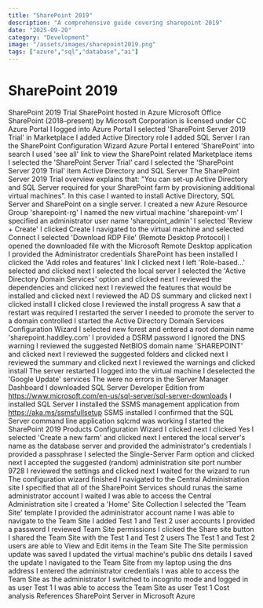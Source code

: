 ```yaml
---
title: "SharePoint 2019"
description: "A comprehensive guide covering sharepoint 2019"
date: "2025-09-20"
category: "Development"
image: "/assets/images/sharepoint2019.png"
tags: ["azure","sql","database","ai"]
---
```


# SharePoint 2019

SharePoint 2019 Trial SharePoint hosted in Azure Microsoft Office SharePoint (2018–present) by Microsoft Corporation is licensed under CC Azure Portal I logged into Azure Portal I selected 'SharePoint Server 2019 Trial' in Marketplace I added Active Directory role I added SQL Server I ran the SharePoint Configuration Wizard Azure Portal I entered 'SharePoint' into search I used 'see all' link to view the SharePoint related Marketplace items I selected the 'SharePoint Server Trial' card I selected the 'SharePoint Server 2019 Trial' item Active Directory and SQL Server The SharePoint Server 2019 Trial overview explains that: "You can set-up Active Directory and SQL Server required for your SharePoint farm by provisioning additional virtual machines". In this case I wanted to install Active Directory, SQL Server and SharePoint on a single server. I created a new Azure Resource Group 'sharepoint-rg' I named the new virtual machine 'sharepoint-vm' I specified an administrator user name 'sharepoint_admin' I selected 'Review + Create' I clicked Create I navigated to the virtual machine and selected Connect I selected 'Download RDP File' (Remote Desktop Protocol) I opened the downloaded file with the Microsoft Remote Desktop application I provided the Administrator credentials SharePoint has been installed I clicked the 'Add roles and features' link I clicked next I left 'Role-based...' selected and clicked next I selected the local server I selected the 'Active Directory Domain Services' option and clicked next I reviewed the dependencies and clicked next I reviewed the features that would be installed and clicked next I reviewed the AD DS summary and clicked next I clicked install I clicked close I reviewed the install progress A saw that a restart was required I restarted the server I needed to promote the server to a domain controlled I started the Active Directory Domain Services Configuration Wizard I selected new forest and entered a root domain name 'sharepoint.haddley.com' I provided a DSRM password I ignored the DNS warning I reviewed the suggested NetBIOS domain name 'SHAREPOINT' and clicked next I reviewed the suggested folders and clicked next I reviewed the summary and clicked next I reviewed the warnings and clicked install The server restarted I logged into the virtual machine I deselected the 'Google Update' services The were no errors in the Server Manager Dashboard I downloaded SQL Server Developer Edition from https://www.microsoft.com/en-us/sql-server/sql-server-downloads I installed SQL Server I installed the SSMS management application from https://aka.ms/ssmsfullsetup SSMS installed I confirmed that the SQL Server command line application sqlcmd was working I started the SharePoint 2019 Products Configuration Wizard I clicked next I clicked Yes I selected 'Create a new farm' and clicked next I entered the local server's name as the database server and provided the administrator's credentials I provided a passphrase I selected the Single-Server Farm option and clicked next I accepted the suggested (random) administration site port number 9728 I reviewed the settings and clicked next I waited for the wizard to run The configuration wizard finished I navigated to the Central Administration site I specified that all of the SharePoint Services should runas the same administrator account I waited I was able to access the Central Administration site I created a 'Home' Site Collection I selected the 'Team Site' template I provided the administrator account name I was able to navigate to the Team Site I added Test 1 and Test 2 user accounts I provided a password I reviewed Team Site permissions I clicked the Share site button I shared the Team Site with the Test 1 and Test 2 users The Test 1 and Test 2 users are able to View and Edit items in the Team Site The Site permission update was saved I updated the virtual machine's public dns details I saved the update I navigated to the Team Site from my laptop using the dns address I entered the administrator credentials I was able to access the Team Site as the administrator I switched to incognito mode and logged in as user Test 1 I was able to access the Team Site as user Test 1 Cost analysis References SharePoint Server in Microsoft Azure
